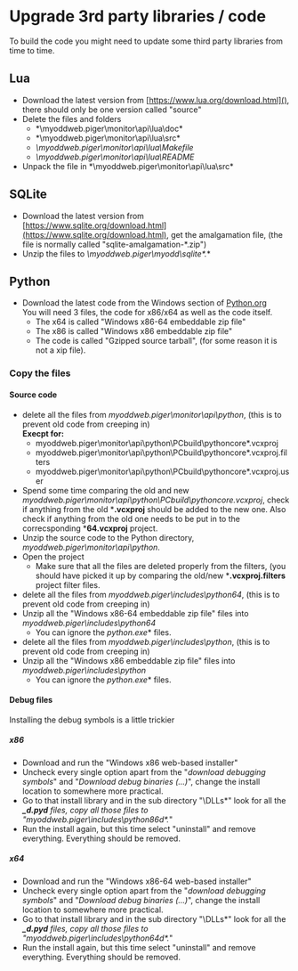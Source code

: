 # Upgrade 3rd party libraries / code
To build the code you might need to update some third party libraries from time to time.
  
## Lua
- Download the latest version from [https://www.lua.org/download.html](), there should only be one version called "source"
- Delete the files and folders
	- *\myoddweb.piger\monitor\api\lua\doc\*
	- *\myoddweb.piger\monitor\api\lua\src\*
	- *\myoddweb.piger\monitor\api\lua\Makefile*
	- *\myoddweb.piger\monitor\api\lua\README*
- Unpack the file in *\myoddweb.piger\monitor\api\lua\src\*

## SQLite
- Download the latest version from [https://www.sqlite.org/download.html](https://www.sqlite.org/download.html), get the amalgamation file, (the file is normally called "sqlite-amalgamation-*.zip")
- Unzip the files to *\myoddweb.piger\myodd\sqlite\*.**

## Python
- Download the latest code from the Windows section of [Python.org](https://www.python.org/)    
You will need 3 files, the code for x86/x64 as well as the code itself.
	- The x64 is called "Windows x86-64 embeddable zip file"
	- The x86 is called "Windows x86 embeddable zip file"
	- The code is called "Gzipped source tarball", (for some reason it is not a xip file).

### Copy the files
#### Source code
- delete all the files from *myoddweb.piger\monitor\api\python*, (this is to prevent old code from creeping in)    
**Execpt for:**
	- myoddweb.piger\monitor\api\python\PCbuild\pythoncore*.vcxproj
	- myoddweb.piger\monitor\api\python\PCbuild\pythoncore*.vcxproj.filters
	- myoddweb.piger\monitor\api\python\PCbuild\pythoncore*.vcxproj.user
- Spend some time comparing the old and new *myoddweb.piger\monitor\api\python\PCbuild\pythoncore.vcxproj*, check if anything from the old ***.vcxproj** should be added to the new one. Also check if anything from the old one needs to be put in to the correcsponding ***64.vcxproj** project. 
- Unzip the source code to the Python directory, *myoddweb.piger\monitor\api\python*.
- Open the project
	- Make sure that all the files are deleted properly from the filters, (you should have picked it up by comparing the old/new ***.vcxproj.filters** project filter files.
- delete all the files from *myoddweb.piger\includes\python64*, (this is to prevent old code from creeping in)
- Unzip all the "Windows x86-64 embeddable zip file" files into *myoddweb.piger\includes\python64*
	- You can ignore the **python*.exe** files.
- delete all the files from *myoddweb.piger\includes\python*, (this is to prevent old code from creeping in)
- Unzip all the "Windows x86 embeddable zip file" files into *myoddweb.piger\includes\python*
	- You can ignore the **python*.exe** files.

#### Debug files
Installing the debug symbols is a little trickier

##### x86
- Download and run the "Windows x86 web-based installer"
- Uncheck every single option apart from the "*download debugging symbols*" and "*Download debug binaries (...)*", change the install location to somewhere more practical.
- Go to that install library and in the sub directory "\DLLs\*" look for all the ***_d.pyd** files, copy all those files to "myoddweb.piger\includes\python86d\*.*"
- Run the install again, but this time select "uninstall" and remove everything. Everything should be removed.

##### x64
- Download and run the "Windows x86-64 web-based installer"
- Uncheck every single option apart from the "*download debugging symbols*" and "*Download debug binaries (...)*", change the install location to somewhere more practical.
- Go to that install library and in the sub directory "\DLLs\*" look for all the ***_d.pyd** files, copy all those files to "myoddweb.piger\includes\python64d\*.*"
- Run the install again, but this time select "uninstall" and remove everything. Everything should be removed.